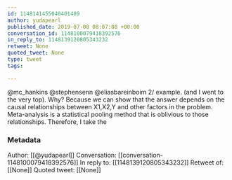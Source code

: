 ```yaml
---
id: 1148141455040401409
author: yudapearl
published_date: 2019-07-08 08:07:08 +00:00
conversation_id: 1148100079418392576
in_reply_to: 1148139120805343232
retweet: None
quoted_tweet: None
type: tweet
tags:

---
```


@mc_hankins @stephensenn @eliasbareinboim 2/ example. (and I went to the very top). Why? Because we can show that the answer depends on the causal relationships between X1,X2,Y and other factors in the problem. Meta-analysis is a statistical pooling method that is oblivious to those relationships. Therefore, I take the

### Metadata

Author: [[@yudapearl]]
Conversation: [[conversation-1148100079418392576]]
In reply to: [[1148139120805343232]]
Retweet of: [[None]]
Quoted tweet: [[None]]
